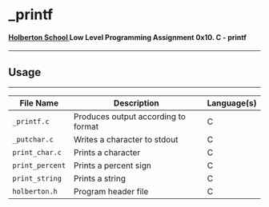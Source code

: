 # _printf
#### [Holberton School ](http://holbertonschool.com)Low Level Programming Assignment 0x10. C - printf
---
## Usage
---

File Name | Description | Language(s)
--- | --- | ---
`_printf.c` | Produces output according to format | C
`_putchar.c` | Writes a character to stdout | C
`print_char.c` | Prints a character | C
`print_percent` | Prints a percent sign | C
`print_string` | Prints a string | C
`holberton.h` | Program header file | C
